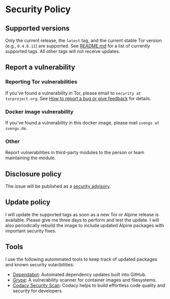 # Security Policy

## Supported versions

Only the current release, the `latest` tag, and the current stable Tor version (e.g., `0.4.8.11`) are supported. See [README.md](https://github.com/svengo/docker-tor?tab=readme-ov-file#supported-tags-and-corresponding-dockerfile-links) for a list of currently supported tags.  All other tags will not receive updates.

## Report a vulnerability

### Reporting Tor vulnerabilities

If you've found a vulnerability in Tor, please email to `security at torproject.org`. See [How to report a bug or give feedback](https://support.torproject.org/misc/bug-or-feedback/) for details.

### Docker image vulnerability

If you've found a vulnerability in this docker image, please mail `svengo at svengo.de`.

### Other

Report vulnerabilities in third-party modules to the person or team maintaining the module.

## Disclosure policy

The issue will be published as a [security advisory](https://github.com/svengo/docker-tor/security/advisories).

## Update policy

I will update the supported tags as soon as a new Tor or Alpine release is available. Please give me three days to perform and test the update. I will also periodically rebuild the image to include updated Alpine packages with important security fixes.

## Tools

I use the following autommated tools to keep track of updated packages and known security vularibilities:

- [Dependabot](https://docs.github.com/en/code-security/dependabot): Automated dependency updates built into GitHub.
- [Grype](https://github.com/anchore/grype): A vulnerability scanner for container images and filesystems.
- [Codacy Security Scan](https://github.com/marketplace/actions/codacy-analysis-cli): Codacy helps to build effortless code quality and security for developers.
